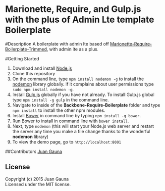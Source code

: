 Marionette, Require, and Gulp.js with the plus of Admin Lte template Boilerplate
================================================================================

#Description
A boilerplate with admin lte based off [Marionette-Require-Boilerplate-Trimmed](https://github.com/jroeckle/Marionette-Require-Boilerplate-Trimmed), with admin lte as a plus.

#Getting Started
   1. Download and install [Node.js](http://nodejs.org/#download)
   2. Clone this repository
   3. On the command line, type `npm install nodemon -g` to install the [nodemon](https://github.com/remy/nodemon) library globally.  If it complains about user permissions type `sudo npm install nodemon -g`.
   4.  Install [Gulp.js](https://github.com/gulpjs/gulp) globally if you have not already.  To install Gulp.js global type `npm install -g gulp` in the command line.
   5. Navigate to inside of the **Backbone-Require-Boilerplate** folder and type `npm install` to install the other npm modules.
   6. Install [Bower](http://bower.io/) in command line by typing `npm install -g bower`.
   7. Run Bower to install in command line with `bower install`.
   8. Next, type `nodemon` (this will start your Node.js web server and restart the server any time you make a file change thanks to the wonderful **nodemon** library)
   9. To view the demo page, go to `http://localhost:8001`


##Contributors
[Juan Gauna](https://github.com/jgauna)

## License
Copyright (c) 2015 Juan Gauna  
Licensed under the MIT license.		
